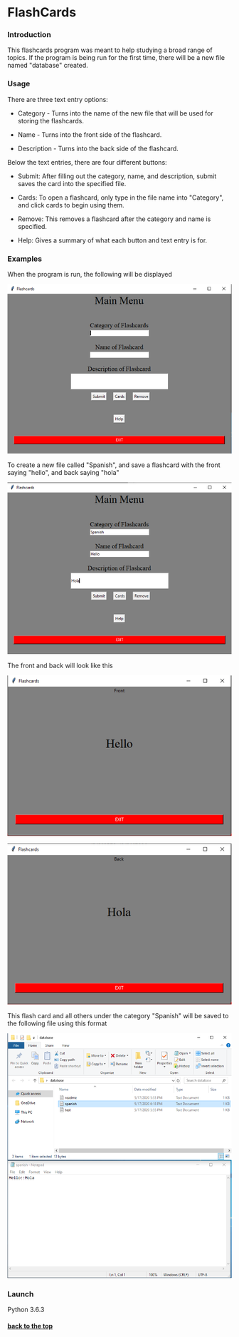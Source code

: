 # FlashCards

### Introduction
This flashcards program was meant to help studying a broad range of topics. If the program is being run for the first time, there will be a new file named "database" created. 


### Usage

There are three text entry options:

* Category - Turns into the name of the new file that will be used for storing the flashcards.

* Name - Turns into the front side of the flashcard.

* Description - Turns into the back side of the flashcard.

Below the text entries, there are four different buttons:

* Submit: After filling out the category, name, and description, submit saves the card into the specified file.

* Cards: To open a flashcard, only type in the file name into "Category", and click cards to begin using them.

* Remove: This removes a flashcard after the category and name is specified.

* Help: Gives a summary of what each button and text entry is for.

### Examples

When the program is run, the following will be displayed

![](/images/preview.png)

To create a new file called "Spanish", and save a flashcard with the front saying "hello", and back saying "hola"

![](/images/submission.png)

The front and back will look like this

![](/images/front.png)

![](/images/back.png)

This flash card and all others under the category "Spanish" will be saved to the following file using this format

![](/images/Directory.png)

### Launch

Python 3.6.3

#### [back to the top](#flashcards)
